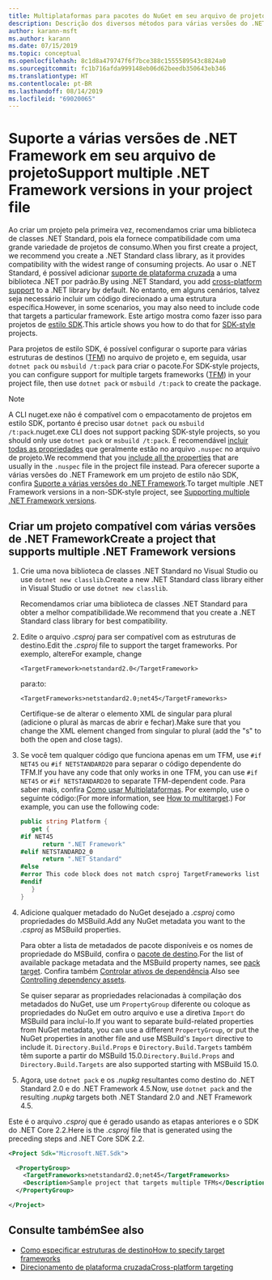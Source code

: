 ```yaml
---
title: Multiplataformas para pacotes do NuGet em seu arquivo de projeto
description: Descrição dos diversos métodos para várias versões do .NET Framework de dentro de um único pacote do NuGet.
author: karann-msft
ms.author: karann
ms.date: 07/15/2019
ms.topic: conceptual
ms.openlocfilehash: 8c1d8a479747f6f7bce388c1555589543c8824a0
ms.sourcegitcommit: fc1b716afda999148eb06d62beedb350643eb346
ms.translationtype: HT
ms.contentlocale: pt-BR
ms.lasthandoff: 08/14/2019
ms.locfileid: "69020065"
---
```

# <a name="support-multiple-net-framework-versions-in-your-project-file"></a><span data-ttu-id="226ae-103">Suporte a várias versões de .NET Framework em seu arquivo de projeto</span><span class="sxs-lookup"><span data-stu-id="226ae-103">Support multiple .NET Framework versions in your project file</span></span>

<span data-ttu-id="226ae-104">Ao criar um projeto pela primeira vez, recomendamos criar uma biblioteca de classes .NET Standard, pois ela fornece compatibilidade com uma grande variedade de projetos de consumo.</span><span class="sxs-lookup"><span data-stu-id="226ae-104">When you first create a project, we recommend you create a .NET Standard class library, as it provides compatibility with the widest range of consuming projects.</span></span> <span data-ttu-id="226ae-105">Ao usar o .NET Standard, é possível adicionar [suporte de plataforma cruzada](/dotnet/standard/library-guidance/cross-platform-targeting) a uma biblioteca .NET por padrão.</span><span class="sxs-lookup"><span data-stu-id="226ae-105">By using .NET Standard, you add [cross-platform support](/dotnet/standard/library-guidance/cross-platform-targeting) to a .NET library by default.</span></span> <span data-ttu-id="226ae-106">No entanto, em alguns cenários, talvez seja necessário incluir um código direcionado a uma estrutura específica.</span><span class="sxs-lookup"><span data-stu-id="226ae-106">However, in some scenarios, you may also need to include code that targets a particular framework.</span></span> <span data-ttu-id="226ae-107">Este artigo mostra como fazer isso para projetos de [estilo SDK](../resources/check-project-format.md).</span><span class="sxs-lookup"><span data-stu-id="226ae-107">This article shows you how to do that for [SDK-style](../resources/check-project-format.md) projects.</span></span>

<span data-ttu-id="226ae-108">Para projetos de estilo SDK, é possível configurar o suporte para várias estruturas de destinos ([TFM](/dotnet/standard/frameworks)) no arquivo de projeto e, em seguida, usar `dotnet pack` ou `msbuild /t:pack` para criar o pacote.</span><span class="sxs-lookup"><span data-stu-id="226ae-108">For SDK-style projects, you can configure support for multiple targets frameworks ([TFM](/dotnet/standard/frameworks)) in your project file, then use `dotnet pack` or `msbuild /t:pack` to create the package.</span></span>

> [!NOTE]
> <span data-ttu-id="226ae-109">A CLI nuget.exe não é compatível com o empacotamento de projetos em estilo SDK, portanto é preciso usar `dotnet pack` ou `msbuild /t:pack`.</span><span class="sxs-lookup"><span data-stu-id="226ae-109">nuget.exe CLI does not support packing SDK-style projects, so you should only use `dotnet pack` or `msbuild /t:pack`.</span></span> <span data-ttu-id="226ae-110">É recomendável [incluir todas as propriedades](../reference/msbuild-targets.md#pack-target) que geralmente estão no arquivo `.nuspec` no arquivo de projeto.</span><span class="sxs-lookup"><span data-stu-id="226ae-110">We recommend that you [include all the properties](../reference/msbuild-targets.md#pack-target) that are usually in the `.nuspec` file in the project file instead.</span></span> <span data-ttu-id="226ae-111">Para oferecer suporte a várias versões do .NET Framework em um projeto de estilo não SDK, confira [Suporte a várias versões do .NET Framework](supporting-multiple-target-frameworks.md).</span><span class="sxs-lookup"><span data-stu-id="226ae-111">To target multiple .NET Framework versions in a non-SDK-style project, see [Supporting multiple .NET Framework versions](supporting-multiple-target-frameworks.md).</span></span>

## <a name="create-a-project-that-supports-multiple-net-framework-versions"></a><span data-ttu-id="226ae-112">Criar um projeto compatível com várias versões de .NET Framework</span><span class="sxs-lookup"><span data-stu-id="226ae-112">Create a project that supports multiple .NET Framework versions</span></span>

1. <span data-ttu-id="226ae-113">Crie uma nova biblioteca de classes .NET Standard no Visual Studio ou use `dotnet new classlib`.</span><span class="sxs-lookup"><span data-stu-id="226ae-113">Create a new .NET Standard class library either in Visual Studio or use `dotnet new classlib`.</span></span>

   <span data-ttu-id="226ae-114">Recomendamos criar uma biblioteca de classes .NET Standard para obter a melhor compatibilidade.</span><span class="sxs-lookup"><span data-stu-id="226ae-114">We recommend that you create a .NET Standard class library for best compatibility.</span></span>

2. <span data-ttu-id="226ae-115">Edite o arquivo *.csproj* para ser compatível com as estruturas de destino.</span><span class="sxs-lookup"><span data-stu-id="226ae-115">Edit the *.csproj* file to support the target frameworks.</span></span> <span data-ttu-id="226ae-116">Por exemplo, altere</span><span class="sxs-lookup"><span data-stu-id="226ae-116">For example, change</span></span>
   
   `<TargetFramework>netstandard2.0</TargetFramework>`
   
   <span data-ttu-id="226ae-117">para:</span><span class="sxs-lookup"><span data-stu-id="226ae-117">to:</span></span>
   
   `<TargetFrameworks>netstandard2.0;net45</TargetFrameworks>`

   <span data-ttu-id="226ae-118">Certifique-se de alterar o elemento XML de singular para plural (adicione o plural às marcas de abrir e fechar).</span><span class="sxs-lookup"><span data-stu-id="226ae-118">Make sure that you change the XML element changed from singular to plural (add the "s" to both the open and close tags).</span></span>

3. <span data-ttu-id="226ae-119">Se você tem qualquer código que funciona apenas em um TFM, use `#if NET45` ou `#if NETSTANDARD20` para separar o código dependente do TFM.</span><span class="sxs-lookup"><span data-stu-id="226ae-119">If you have any code that only works in one TFM, you can use `#if NET45` or `#if NETSTANDARD20` to separate TFM-dependent code.</span></span> <span data-ttu-id="226ae-120">Para saber mais, confira [Como usar Multiplataformas](/dotnet/core/tutorials/libraries#how-to-multitarget). Por exemplo, use o seguinte código:</span><span class="sxs-lookup"><span data-stu-id="226ae-120">(For more information, see [How to multitarget](/dotnet/core/tutorials/libraries#how-to-multitarget).) For example, you can use the following code:</span></span>

   ```csharp
   public string Platform {
      get {
   #if NET45
         return ".NET Framework"
   #elif NETSTANDARD2_0
         return ".NET Standard"
   #else
   #error This code block does not match csproj TargetFrameworks list
   #endif
      }
   }
   ```

4. <span data-ttu-id="226ae-121">Adicione qualquer metadado do NuGet desejado a *.csproj* como propriedades do MSBuild.</span><span class="sxs-lookup"><span data-stu-id="226ae-121">Add any NuGet metadata you want to the *.csproj* as MSBuild properties.</span></span>

   <span data-ttu-id="226ae-122">Para obter a lista de metadados de pacote disponíveis e os nomes de propriedade do MSBuild, confira o [pacote de destino](../reference/msbuild-targets.md#pack-target).</span><span class="sxs-lookup"><span data-stu-id="226ae-122">For the list of available package metadata and the MSBuild property names, see [pack target](../reference/msbuild-targets.md#pack-target).</span></span> <span data-ttu-id="226ae-123">Confira também [Controlar ativos de dependência](../consume-packages/package-references-in-project-files.md#controlling-dependency-assets).</span><span class="sxs-lookup"><span data-stu-id="226ae-123">Also see [Controlling dependency assets](../consume-packages/package-references-in-project-files.md#controlling-dependency-assets).</span></span>

   <span data-ttu-id="226ae-124">Se quiser separar as propriedades relacionadas à compilação dos metadados do NuGet, use um `PropertyGroup` diferente ou coloque as propriedades do NuGet em outro arquivo e use a diretiva `Import` do MSBuild para incluí-lo.</span><span class="sxs-lookup"><span data-stu-id="226ae-124">If you want to separate build-related properties from NuGet metadata, you can use a different `PropertyGroup`, or put the NuGet properties in another file and use MSBuild's `Import` directive to include it.</span></span> <span data-ttu-id="226ae-125">`Directory.Build.Props` e `Directory.Build.Targets` também têm suporte a partir do MSBuild 15.0.</span><span class="sxs-lookup"><span data-stu-id="226ae-125">`Directory.Build.Props` and `Directory.Build.Targets` are also supported starting with MSBuild 15.0.</span></span>

5. <span data-ttu-id="226ae-126">Agora, use `dotnet pack` e os *.nupkg* resultantes como destino do .NET Standard 2.0 e do .NET Framework 4.5.</span><span class="sxs-lookup"><span data-stu-id="226ae-126">Now, use `dotnet pack` and the resulting *.nupkg* targets both .NET Standard 2.0 and .NET Framework 4.5.</span></span>

<span data-ttu-id="226ae-127">Este é o arquivo *.csproj* que é gerado usando as etapas anteriores e o SDK do .NET Core 2.2.</span><span class="sxs-lookup"><span data-stu-id="226ae-127">Here is the *.csproj* file that is generated using the preceding steps and .NET Core SDK 2.2.</span></span>

```xml
<Project Sdk="Microsoft.NET.Sdk">

  <PropertyGroup>
    <TargetFrameworks>netstandard2.0;net45</TargetFrameworks>
    <Description>Sample project that targets multiple TFMs</Description>
  </PropertyGroup>

</Project>
```

## <a name="see-also"></a><span data-ttu-id="226ae-128">Consulte também</span><span class="sxs-lookup"><span data-stu-id="226ae-128">See also</span></span>

* [<span data-ttu-id="226ae-129">Como especificar estruturas de destino</span><span class="sxs-lookup"><span data-stu-id="226ae-129">How to specify target frameworks</span></span>](/dotnet/standard/frameworks#how-to-specify-target-frameworks)
* [<span data-ttu-id="226ae-130">Direcionamento de plataforma cruzada</span><span class="sxs-lookup"><span data-stu-id="226ae-130">Cross-platform targeting</span></span>](/dotnet/standard/library-guidance/cross-platform-targeting)
